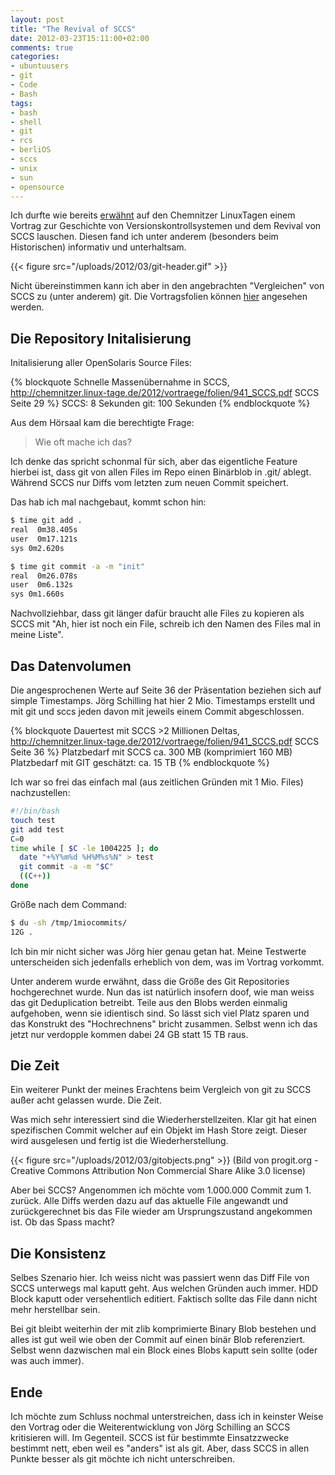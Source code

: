 ```yaml
---
layout: post
title: "The Revival of SCCS"
date: 2012-03-23T15:11:00+02:00
comments: true
categories:
- ubuntuusers
- git
- Code
- Bash
tags:
- bash
- shell
- git
- rcs
- berliOS
- sccs
- unix
- sun
- opensource
---
```


Ich durfte wie bereits [erwähnt](/blog/2012/03/22/chemnitzer-linux-tage-2012/)
auf den Chemnitzer LinuxTagen einem Vortrag zur Geschichte von Versionskontrollsystemen und dem Revival von SCCS lauschen.
Diesen fand ich unter anderem (besonders beim Historischen) informativ und unterhaltsam.

{{< figure src="/uploads/2012/03/git-header.gif" >}}

Nicht übereinstimmen kann ich aber in den angebrachten "Vergleichen" von SCCS zu
(unter anderem) git. Die Vortragsfolien können [hier](http://chemnitzer.linux-tage.de/2012/vortraege/folien/941_SCCS.pdf)
angesehen werden.


## Die Repository Initalisierung

Initalisierung aller OpenSolaris Source Files:

{% blockquote Schnelle Massenübernahme in SCCS, http://chemnitzer.linux-tage.de/2012/vortraege/folien/941_SCCS.pdf SCCS Seite 29 %}
SCCS: 8 Sekunden
git: 100 Sekunden
{% endblockquote %}

Aus dem Hörsaal kam die berechtigte Frage:

> Wie oft mache ich das?

Ich denke das spricht schonmal für sich, aber das eigentliche Feature hierbei
ist, dass git von allen Files im Repo einen Binärblob in .git/ ablegt. Während
SCCS nur Diffs vom letzten zum neuen Commit speichert.

Das hab ich mal nachgebaut, kommt schon hin:

``` bash 
$ time git add .
real  0m38.405s
user  0m17.121s
sys 0m2.620s
```

``` bash 
$ time git commit -a -m "init"
real  0m26.078s
user  0m6.132s
sys 0m1.660s
```

Nachvollziehbar, dass git länger dafür braucht alle Files zu kopieren als SCCS
mit "Ah, hier ist noch ein File, schreib ich den Namen des Files mal in meine Liste".

## Das Datenvolumen

Die angesprochenen Werte auf Seite 36 der Präsentation beziehen sich auf simple
Timestamps. Jörg Schilling hat hier 2 Mio. Timestamps erstellt und mit git und sccs
jeden davon mit jeweils einem Commit abgeschlossen.

{% blockquote Dauertest mit SCCS &gt;2 Millionen Deltas, http://chemnitzer.linux-tage.de/2012/vortraege/folien/941_SCCS.pdf SCCS Seite 36 %}
Platzbedarf mit SCCS ca. 300 MB (komprimiert 160 MB)
Platzbedarf mit GIT geschätzt: ca. 15 TB
{% endblockquote %}

Ich war so frei das einfach mal (aus zeitlichen Gründen mit 1 Mio. Files) nachzustellen:

``` bash 
#!/bin/bash
touch test
git add test
C=0
time while [ $C -le 1004225 ]; do
  date "+%Y%m%d %H%M%s%N" > test
  git commit -a -m "$C"
  ((C++))
done
```

Größe nach dem Command:

``` bash 
$ du -sh /tmp/1miocommits/
12G .
```

Ich bin mir nicht sicher was Jörg hier genau getan hat. Meine Testwerte
unterscheiden sich jedenfalls erheblich von dem, was im Vortrag vorkommt.

Unter anderem wurde erwähnt, dass die Größe des Git Repositories hochgerechnet
wurde. Nun das ist natürlich insofern doof, wie man weiss das git Deduplication
betreibt. Teile aus den Blobs werden einmalig aufgehoben, wenn sie idientisch
sind. So lässt sich viel Platz sparen und das Konstrukt des "Hochrechnens"
bricht zusammen. Selbst wenn ich das jetzt nur verdopple kommen dabei 24 GB
statt 15 TB raus.


## Die Zeit

Ein weiterer Punkt der meines Erachtens beim Vergleich von git zu SCCS außer
acht gelassen wurde. Die Zeit.

Was mich sehr interessiert sind die Wiederherstellzeiten. Klar git hat
einen spezifischen Commit welcher auf ein Objekt im Hash Store zeigt. Dieser
wird ausgelesen und fertig ist die Wiederherstellung.

{{< figure src="/uploads/2012/03/gitobjects.png" >}}
(Bild von progit.org - Creative Commons Attribution Non Commercial Share Alike 3.0
license)

Aber bei SCCS? Angenommen ich möchte vom 1.000.000 Commit zum 1. zurück. Alle
Diffs werden dazu auf das aktuelle File angewandt und zurückgerechnet bis
das File wieder am Ursprungszustand angekommen ist. Ob das Spass macht?

## Die Konsistenz

Selbes Szenario hier. Ich weiss nicht was passiert wenn das Diff File von SCCS
unterwegs mal kaputt geht. Aus welchen Gründen auch immer. HDD Block kaputt oder
versehentlich editiert. Faktisch sollte das File dann nicht mehr herstellbar sein.

Bei git bleibt weiterhin der mit zlib komprimierte Binary Blob bestehen und
alles ist gut weil wie oben der Commit auf einen binär Blob referenziert.
Selbst wenn dazwischen mal ein Block eines Blobs kaputt sein
sollte (oder was auch immer).

## Ende

Ich möchte zum Schluss nochmal unterstreichen, dass ich in keinster Weise den
Vortrag oder die Weiterentwicklung von Jörg Schilling an SCCS kritisieren will.
Im Gegenteil. SCCS ist für bestimmte Einsatzzwecke bestimmt nett, eben weil es
"anders" ist als git. Aber, dass SCCS in allen Punkte besser als git möchte ich
nicht unterschreiben.

